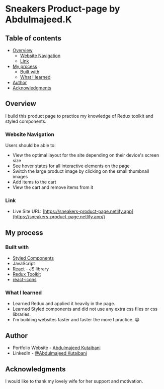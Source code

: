 # Sneakers Product-page by Abdulmajeed.K

## Table of contents

- [Overview](#overview)
  - [Website Navigation](#website-navigation)
  - [Link](#links)
- [My process](#my-process)
  - [Built with](#built-with)
  - [What I learned](#what-i-learned)
- [Author](#author)
- [Acknowledgments](#acknowledgments)

## Overview

I build this product page to practice my knowledge of Redux toolkit and styled components.

### Website Navigation

Users should be able to:

- View the optimal layout for the site depending on their device's screen size
- See hover states for all interactive elements on the page
- Switch the large product image by clicking on the small thumbnail images
- Add items to the cart
- View the cart and remove items from it

### Link

- Live Site URL: [https://sneakers-product-page.netlify.app](https://sneakers-product-page.netlify.app/)

## My process

### Built with

- [Styled Components](https://styled-components.com/)
- JavaScript
- [React](https://reactjs.org/) - JS library
- [Redux Toolkit](https://redux-toolkit.js.org/)
- [react-icons](https://react-icons.github.io/react-icons/)

### What I learned

- Learned Redux and applied it heavily in the page.
- Learned Styled components and did not use any extra css files or css libraries.
- I'm building websites faster and faster the more I practice. 😁

## Author

- Portfolio Website - [Abdulmajeed Kutaibani](https://www.abdulmajeedk.com/)
- LinkedIn - [@Abdulmajeed Kutaibani](https://www.linkedin.com/in/abdulmajeed-kutaibani/)

## Acknowledgments

I would like to thank my lovely wife for her support and motivation.
